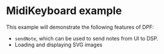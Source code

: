 # MidiKeyboard example

This example will demonstrate the following features of DPF:<br/>

- `sendNote`, which can be used to send notes from UI to DSP.
- Loading and displaying SVG images
